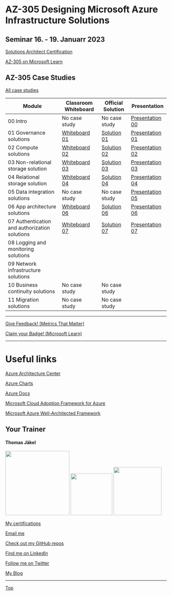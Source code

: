 # AZ-305 Designing Microsoft Azure Infrastructure Solutions

## Seminar 16. - 19. Januarr 2023

[Solutions Architect Certification](https://docs.microsoft.com/en-us/learn/certifications/azure-solutions-architect/)

[AZ-305 on Microsoft Learn](https://aka.ms/AZ-305StudentMaterials)

## AZ-305 Case Studies

[All case studies](https://microsoftlearning.github.io/AZ-305-DesigningMicrosoftAzureInfrastructureSolutions/)


| Module    | Classroom Whiteboard | Official Solution | Presentation |
| ----------| ---------------------|-------------------|--------------|
| 00 Intro                                     | No case study | No case study | [Presentation 00](https://github.com/www42/AZ-305/blob/c21b27b16cdec2753f3b1f7a9894cdd47e99c6a2/Presentations/AZ-305T00A-ENU-PowerPoint_00.pdf) |
| 01 Governance solutions                      | [Whiteboard 01](https://github.com/www42/AZ-305/blob/8c57f72d4c38dc0ec6cddcbedfdef51433535560/Whiteboards/AZ-305%20Whiteboard%2001.pdf) | [Solution 01](https://github.com/www42/AZ-305/blob/8c57f72d4c38dc0ec6cddcbedfdef51433535560/Solutions/AZ-305T00A-ENU-StudentCaseStudySolutionHandout-Module01.pdf) | [Presentation 01](https://github.com/www42/AZ-305/blob/8c57f72d4c38dc0ec6cddcbedfdef51433535560/Presentations/AZ-305T00A-ENU-Powerpoint_01.pdf) |
| 02 Compute solutions                         | [Whiteboard 02](https://github.com/www42/AZ-305/blob/93845ee47c0cba3d79e676d55402d9611cdccacf/Whiteboards/AZ-305%20Whiteboard%2002.pdf) | [Solution 02](https://github.com/www42/AZ-305/blob/93845ee47c0cba3d79e676d55402d9611cdccacf/Solutions/AZ-305T00A-ENU-StudentCaseStudySolutionHandout-Module02.pdf) | [Presentation 02](https://github.com/www42/AZ-305/blob/4432ae537d347de19c77d34a1b6269dd0558d44b/Presentations/AZ-305T00A-ENU-PowerPoint_02.pdf) |
| 03 Non-relational storage solution           | [Whiteboard 03](https://github.com/www42/AZ-305/blob/93845ee47c0cba3d79e676d55402d9611cdccacf/Whiteboards/AZ-305%20Whiteboard%2003.pdf) | [Solution 03](https://github.com/www42/AZ-305/blob/93845ee47c0cba3d79e676d55402d9611cdccacf/Solutions/AZ-305T00A-ENU-StudentCaseStudySolutionHandout-Module03.pdf) | [Presentation 03](https://github.com/www42/AZ-305/blob/93845ee47c0cba3d79e676d55402d9611cdccacf/Presentations/AZ-305T00A-ENU-PowerPoint_03.pdf) |
| 04 Relational storage solution               | [Whiteboard 04](https://github.com/www42/AZ-305/blob/5ab0831360d00769647189a27c393b92984613e0/Whiteboards/AZ-305%20Whiteboard%2004.pdf) | [Solution 04](https://github.com/www42/AZ-305/blob/5ab0831360d00769647189a27c393b92984613e0/Solutions/AZ-305T00A-ENU-StudentCaseStudySolutionHandout-Module04.pdf) | [Presentation 04](https://github.com/www42/AZ-305/blob/5ab0831360d00769647189a27c393b92984613e0/Presentations/AZ-305T00A-ENU-Powerpoint_04.pdf) |
| 05 Data integration solutions                | No case study | No case study | [Presentation 05](https://github.com/www42/AZ-305/blob/a6446d3f3e7c190106c7fdfe2f87fa5962ef2895/Presentations/AZ-305T00A-ENU-Powerpoint_05.pdf) |
| 06 App architecture solutions                | [Whiteboard 06](https://github.com/www42/AZ-305/blob/e12c7769e50966463eb0edf78d6f9d5e8c85dc65/Whiteboards/AZ-305%20Whiteboard%2006.pdf) | [Solution 06](https://github.com/www42/AZ-305/blob/e12c7769e50966463eb0edf78d6f9d5e8c85dc65/Solutions/AZ-305T00A-ENU-StudentCaseStudySolutionHandout-Module06.pdf) | [Presentation 06](https://github.com/www42/AZ-305/blob/e12c7769e50966463eb0edf78d6f9d5e8c85dc65/Presentations/AZ-305T00A-ENU-PowerPoint_06.pdf) |
| 07 Authentication and authorization solutions| [Whiteboard 07](https://github.com/www42/AZ-305/blob/94e18a910d26935ad91b177e6d8badb47061c9cc/Whiteboards/AZ-305%20Whiteboard%2007.pdf) | [Solution 07](https://github.com/www42/AZ-305/blob/94e18a910d26935ad91b177e6d8badb47061c9cc/Solutions/AZ-305T00A-ENU-StudentCaseStudySolutionHandout-Module07.pdf) | [Presentation 07](https://github.com/www42/AZ-305/blob/94e18a910d26935ad91b177e6d8badb47061c9cc/Presentations/AZ-305T00A-ENU-Powerpoint_07.pdf) |
| 08 Logging and monitoring solutions          |  |  |  |
| 09 Network infrastructure  solutions         |  |  |  |
| 10 Business continuity solutions             | No case study | No case study |  |
| 11 Migration solutions                       | No case study | No case study |  |

---

[Give Feedback! (Metrics That Matter)](#az-305-designing-microsoft-azure-infrastructure-solutions)

[Claim your Badge! (Microsoft Learn)](#az-305-designing-microsoft-azure-infrastructure-solutions)

---



# Useful links

[Azure Architecture Center](https://docs.microsoft.com/en-us/azure/architecture/)

[Azure Charts](https://https://azurecharts.com/)

[Azure Docs](https://https://docs.microsoft.com/en-us/azure/)

[Microsoft Cloud Adoption Framework for Azure](https://docs.microsoft.com/en-us/azure/cloud-adoption-framework/)

[Microsoft Azure Well-Architected Framework](https://docs.microsoft.com/en-us/azure/architecture/framework/)


##  Your Trainer
#### Thomas Jäkel

<img src="https://download69118.blob.core.windows.net/anon/Profilbild.jpg" width="200"/>
<a href="https://www.credly.com/badges/c1fe9e82-60d2-4268-8204-3709479a2bf9/public_url"><img src="https://download69118.blob.core.windows.net/anon/MCT-badge.png" width="130"/></a>
<a href="https://www.credly.com/badges/fc4737d8-923a-4d37-8f1a-497c08a7c1ff/public_url"><img src="https://download69118.blob.core.windows.net/anon/AAI-badge.png" width="150"/></a>

[My certifications](https://www.credly.com/users/thomas-jakel)

[Email me](mailto:thomas.jaekel@brainymotion.de?subject=AZ-305)

[Check out my GitHub repos](https://github.com/www42)

[Find me on LinkedIn](https://linkedin.com/in/tjkkll)

[Follow me on Twitter](https://twitter.com/tjkkll)

[My Blog](https://blog.az.training)

---

[Top](#az-305-designing-microsoft-azure-infrastructure-solutions)